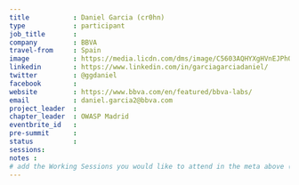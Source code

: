 ```yaml
---
title           : Daniel Garcia (cr0hn)
type            : participant
job_title       :
company         : BBVA
travel-from     : Spain
image           : https://media.licdn.com/dms/image/C5603AQHYXgHVnEJPhQ/profile-displayphoto-shrink_200_200/0?e=1533168000&v=beta&t=a1KHaUNHjAGQfzEOT4UyBpBDE5PZkEk7S_i_hTi4iko
linkedin        : https://www.linkedin.com/in/garciagarciadaniel/
twitter         : @ggdaniel
facebook        :
website         : https://www.bbva.com/en/featured/bbva-labs/
email           : daniel.garcia2@bbva.com
project_leader  : 
chapter_leader  : OWASP Madrid
eventbrite_id   : 
pre-summit      :
status          : 
sessions:
notes :
# add the Working Sessions you would like to attend in the meta above (use the session's title) e.g. sessions (one per line): -Security Playbooks Diagrams -Hackathon Daily Sessions
---
```

